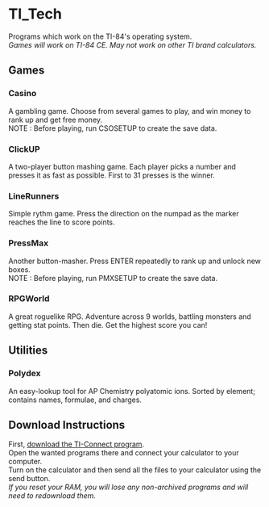 # TI_Tech
Programs which work on the TI-84's operating system.  
*Games will work on TI-84 CE. May not work on other TI brand calculators.*   

## Games
### Casino
A gambling game. Choose from several games to play, and win money to rank up and get free money.  
NOTE : Before playing, run CSOSETUP to create the save data.  
### ClickUP
A two-player button mashing game. Each player picks a number and presses it as fast as possible. First to 31 presses is the winner.  
### LineRunners
Simple rythm game. Press the direction on the numpad as the marker reaches the line to score points.  
### PressMax
Another button-masher. Press ENTER repeatedly to rank up and unlock new boxes.  
NOTE : Before playing, run PMXSETUP to create the save data.  
### RPGWorld
A great roguelike RPG. Adventure across 9 worlds, battling monsters and getting stat points. Then die. Get the highest score you can!  

## Utilities
### Polydex
An easy-lookup tool for AP Chemistry polyatomic ions. Sorted by element; contains names, formulae, and charges.  

## Download Instructions
First, [download the TI-Connect program](https://education.ti.com/en/products/computer-software/ti-connect-ce-sw).  
Open the wanted programs there and connect your calculator to your computer.  
Turn on the calculator and then send all the files to your calculator using the send button.  
*If you reset your RAM, you will lose any non-archived programs and will need to redownload them.*
